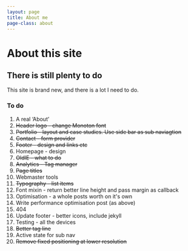 ```yaml
---
layout: page
title: About me
page-class: about
---
```




<h1 class="post--head__primary">About this site</h1>
<h2 class="post--head__subhead">There is still plenty to do</h2>

This site is brand new, and there is a lot I need to do.


### To do
<ol>
<li> A real &lsquo;About&rsquo;</li>

<li> <del>Header logo - change Monoton font</del></li>

<li> <del>Portfolio - layout and case studies. Use side bar as sub naviagtion </del></li>

<li> <del>Contact - form provider</del></li>

<li> <del>Footer - design and links etc</del></li>
</li>
<li> Homepage - design </li>

<li> <del>OldIE - what to do</del></li>

<li> <del>Analytics - Tag manager</del></li>

<li><del>Page titles</del></li>

<li>Webmaster tools</li>

<li> <del>Typography - list items</del></li>

<li> Font mixin - return better line height and pass margin as callback</li>

<li> Optimisation - a whole posts worth on it's own</li>

<li> Write performance optimisation post (as above) </li>
    
<li> 404</li>

<li> Update footer - better icons, include jekyll</li>

<li> Testing - all the devices</li>

<li> <del>Better tag line</del></li>

<li> Active state for sub nav</li>

<li> <del>Remove fixed positioning at lower resolution</del></li>

</ol>

